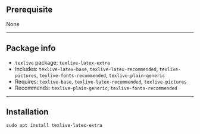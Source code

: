 ## Prerequisite 
None
___
## Package info
 - `texlive` package: `texlive-latex-extra` 
 - Includes: `texlive-latex-base`, `texlive-latex-recommended`, `texlive-pictures`, `texlive-fonts-recommended`, `texlive-plain-generic` 
 - Requires: `texlive-base`, `texlive-latex-recommended`, `texlive-pictures` 
 - Recommends: `texlive-plain-generic`, `texlive-fonts-recommended` 
___ 
## Installation 
`sudo apt install texlive-latex-extra` 